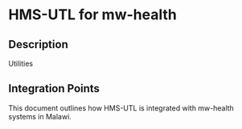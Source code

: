 # HMS-UTL for mw-health

## Description

Utilities

## Integration Points

This document outlines how HMS-UTL is integrated with mw-health systems in Malawi.
